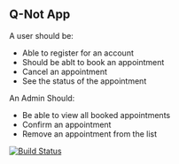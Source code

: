 ## Q-Not App

A user should be:
* Able to register for an account
* Should be ablt to book an appointment
* Cancel an appointment
* See the status of the appointment

An Admin Should:
* Be able to view all booked appointments
* Confirm an appointment
* Remove an appointment from the list 

[![Build Status](https://app.travis-ci.com/OwethuSotomela/q-not.svg?branch=main)](https://app.travis-ci.com/OwethuSotomela/q-not)